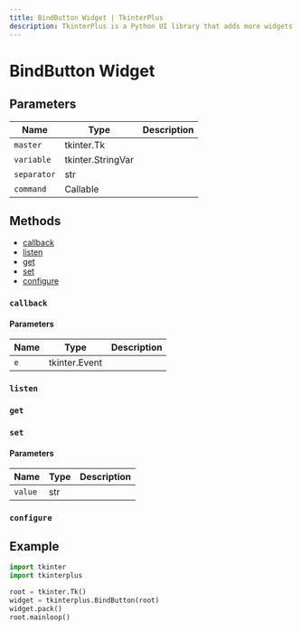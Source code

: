 ```yaml
---
title: BindButton Widget | TkinterPlus
description: TkinterPlus is a Python UI library that adds more widgets to Tkinter
---
```


# BindButton Widget

## Parameters

| Name        | Type              | Description |
| ----------- | ----------------- | ----------- |
| `master`    | tkinter.Tk        |             |
| `variable`  | tkinter.StringVar |             |
| `separator` | str               |             |
| `command`   | Callable          |             |

## Methods

- [callback](#callback)
- [listen](#listen)
- [get](#get)
- [set](#set)
- [configure](#configure)

### `callback`

#### Parameters

| Name | Type          | Description |
| ---- | ------------- | ----------- |
| `e`  | tkinter.Event |             |

### `listen`

### `get`

### `set`

#### Parameters

| Name    | Type | Description |
| ------- | ---- | ----------- |
| `value` | str  |             |

### `configure`

## Example

```py
import tkinter
import tkinterplus

root = tkinter.Tk()
widget = tkinterplus.BindButton(root)
widget.pack()
root.mainloop()
```
